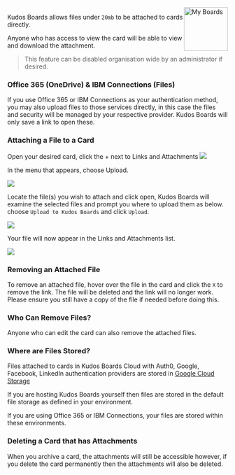 <img style="float: right" src="/assets/images/boards-logo.jpg" height="100" alt="My Boards" />

Kudos Boards allows files under `20mb` to be attached to cards directly.

Anyone who has access to view the card will be able to view and download the attachment.

> This feature can be disabled organisation wide by an administrator if desired.

### Office 365 (OneDrive) & IBM Connections (Files)

If you use Office 365 or IBM Connections as your authentication method, you may also upload files to those services directly, in this case the files and security will be managed by your respective provider. Kudos Boards will only save a link to open these.

### Attaching a File to a Card

Open your desired card, click the + next to Links and Attachments
![](/assets/boards/attaching1.png)

In the menu that appears, choose Upload.

![](/assets/boards/attaching2.png)

Locate the file(s) you wish to attach and click open, Kudos Boards will examine the selected files and prompt you where to upload them as below. choose `Upload to Kudos Boards` and click `Upload`.

![](/assets/boards/attaching3.png)

Your file will now appear in the Links and Attachments list.

![](/assets/boards/attaching4.png)

### Removing an Attached File

To remove an attached file, hover over the file in the card and click the `X` to remove the link. The file will be deleted and the link will no longer work. Please ensure you still have a copy of the file if needed before doing this.

### Who Can Remove Files?

Anyone who can edit the card can also remove the attached files.

### Where are Files Stored?

Files attached to cards in Kudos Boards Cloud with Auth0, Google, Facebook, LinkedIn authentication providers are stored in <a target="_blank" href="https://cloud.google.com/storage/">Google Cloud Storage</a>

If you are hosting Kudos Boards yourself then files are stored in the default file storage as defined in your environment.

If you are using Office 365 or IBM Connections, your files are stored within these environments.

### Deleting a Card that has Attachments

When you archive a card, the attachments will still be accessible however, if you delete the card permanently then the attachments will also be deleted.

